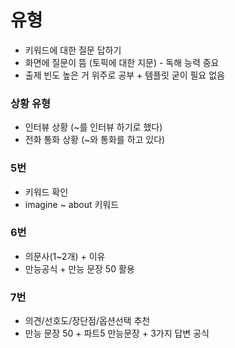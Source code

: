 
# 유형

- 키워드에 대한 질문 답하기
- 화면에 질문이 뜸 (토픽에 대한 지문) - 독해 능력 중요
- 출제 빈도 높은 거 위주로 공부 + 템플릿 굳이 필요 없음

### 상황 유형

- 인터뷰 상황 (~를 인터뷰 하기로 했다)
- 전화 통화 상황 (~와 통화를 하고 있다)

### 5번

- 키워드 확인
- imagine ~ about 키워드

### 6번

- 의문사(1~2개) + 이유
- 만능공식 + 만능 문장 50 활용
### 7번

- 의견/선호도/장단점/옵션선택 추천
- 만능 문장 50 + 파트5 만능문장 + 3가지 답변 공식